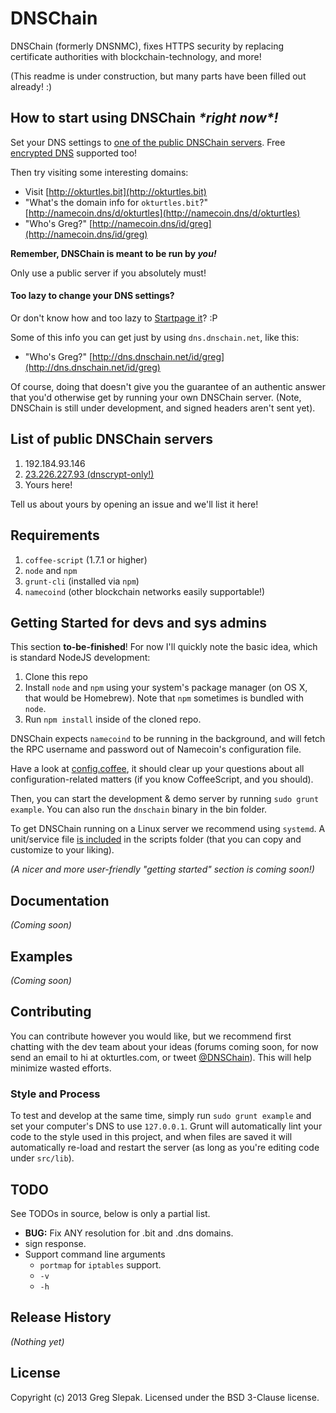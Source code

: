 # DNSChain
<!-- # DNSChain [![Build Status](https://secure.travis-ci.org/okTurtles/dnschain.png?branch=master)](http://travis-ci.org/okTurtles/dnschain) -->

DNSChain (formerly DNSNMC), fixes HTTPS security by replacing certificate authorities with blockchain-technology, and more!

(This readme is under construction, but many parts have been filled out already! :)

## How to start using DNSChain _\*right now\*!_

Set your DNS settings to [one of the public DNSChain servers](#servers). Free [encrypted DNS](https://gist.github.com/taoeffect/8855230) supported too!

Then try visiting some interesting domains:

- Visit [http://okturtles.bit](http://okturtles.bit)
- "What's the domain info for `okturtles.bit`?" [http://namecoin.dns/d/okturtles](http://namecoin.dns/d/okturtles)
- "Who's Greg?" [http://namecoin.dns/id/greg](http://namecoin.dns/id/greg)

__Remember, DNSChain is meant to be run by *you!*__

Only use a public server if you absolutely must!

#### Too lazy to change your DNS settings?

Or don't know how and too lazy to [Startpage it](https://startpage.com/do/search?q=how+to+change+DNS+settings)? :P

Some of this info you can get just by using `dns.dnschain.net`, like this:

- "Who's Greg?" [http://dns.dnschain.net/id/greg](http://dns.dnschain.net/id/greg)

Of course, doing that doesn't give you the guarantee of an authentic answer that you'd otherwise get by running your own DNSChain server. (Note, DNSChain is still under development, and signed headers aren't sent yet).

<a name="servers"></a>
## List of public DNSChain servers

1. 192.184.93.146
2. [23.226.227.93 (dnscrypt-only!)](https://gist.github.com/taoeffect/8855230)
3. Yours here!

Tell us about yours by opening an issue and we'll list it here!

## Requirements

1. `coffee-script` (1.7.1 or higher)
2. `node` and `npm`
3. `grunt-cli` (installed via `npm`)
4. `namecoind` (other blockchain networks easily supportable!)

## Getting Started for devs and sys admins

This section __to-be-finished__! For now I'll quickly note the basic idea, which is standard NodeJS development:

1. Clone this repo
2. Install `node` and `npm` using your system's package manager (on OS X, that would be Homebrew). Note that `npm` sometimes is bundled with `node`.
3. Run `npm install` inside of the cloned repo.

DNSChain expects `namecoind` to be running in the background, and will fetch the RPC username and password out of Namecoin's configuration file.

Have a look at [config.coffee](blob/master/src/lib/config.coffee), it should clear up your questions about all configuration-related matters (if you know CoffeeScript, and you should).

Then, you can start the development & demo server by running `sudo grunt example`. You can also run the `dnschain` binary in the bin folder.

To get DNSChain running on a Linux server we recommend using `systemd`. A unit/service file [is included](blob/master/scripts/dnschain.service) in the scripts folder (that you can copy and customize to your liking).

_(A nicer and more user-friendly "getting started" section is coming soon!)_

<!-- Install the module with: `npm install dnschain`

```javascript
var dnschain = require('dnschain');
dnschain.awesome(); // "awesome"
```
 -->
## Documentation
_(Coming soon)_

## Examples
_(Coming soon)_

## Contributing

You can contribute however you would like, but we recommend first chatting with the dev team about your ideas (forums coming soon, for now send an email to hi at okturtles.com, or tweet [@DNSChain](https://twitter.com/dnschain)). This will help minimize wasted efforts.

### Style and Process

To test and develop at the same time, simply run `sudo grunt example` and set your computer's DNS to use `127.0.0.1`. Grunt will automatically lint your code to the style used in this project, and when files are saved it will automatically re-load and restart the server (as long as you're editing code under `src/lib`).

## TODO

See TODOs in source, below is only a partial list.

- __BUG:__ Fix ANY resolution for .bit and .dns domains.
- sign response.
- Support command line arguments
    - `portmap` for `iptables` support.
    - `-v`
    - `-h`

## Release History
_(Nothing yet)_

## License
Copyright (c) 2013 Greg Slepak. Licensed under the BSD 3-Clause license.
